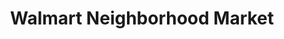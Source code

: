 ---
title: "Walmart Neighborhood Market"
url: /bossier-city/walmart-neighborhood-market/
shop: supermarket
---